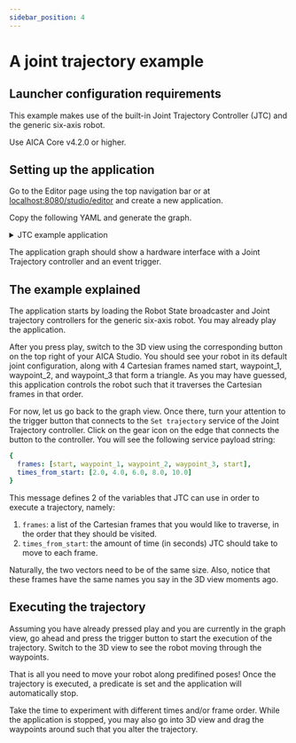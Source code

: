 ```yaml
---
sidebar_position: 4
---
```


# A joint trajectory example

## Launcher configuration requirements

This example makes use of the built-in Joint Trajectory Controller (JTC) and the generic six-axis robot.

Use AICA Core v4.2.0 or higher.

## Setting up the application

Go to the Editor page using the top navigation bar or at
[localhost:8080/studio/editor](http://localhost:8080/studio/editor) and create a new application.

Copy the following YAML and generate the graph.

<details>
<summary>JTC example application</summary>
```yaml
schema: 2-0-4
dependencies:
  core: v4.0.0
frames:
  start:
    reference_frame: world
    position:
      x: 0.372464
      y: 0.048147
      z: 0.43
    orientation:
      w: -0.000563
      x: 0.707388
      y: 0.706825
      z: 0.000001
  waypoint_1:
    reference_frame: start
    position:
      x: -0.2
      y: 0
      z: 0
    orientation:
      w: 1
      x: 0
      y: 0
      z: 0
  waypoint_2:
    reference_frame: start
    position:
      x: 0
      y: 0.2
      z: 0
    orientation:
      w: 1
      x: 0
      y: 0
      z: 0
  waypoint_3:
    reference_frame: start
    position:
      x: 0.2
      y: 0
      z: 0
    orientation:
      w: 1
      x: 0
      y: 0
      z: 0
on_start:
  load:
    hardware: hardware
hardware:
  hardware:
    display_name: Hardware Interface
    urdf: Generic six-axis robot arm
    rate: 100
    events:
      transitions:
        on_load:
          load:
            - controller: robot_state_broadcaster
              hardware: hardware
            - controller: joint_trajectory_controller
              hardware: hardware
    controllers:
      robot_state_broadcaster:
        plugin: aica_core_controllers/RobotStateBroadcaster
        events:
          transitions:
            on_load:
              switch_controllers:
                hardware: hardware
                activate: robot_state_broadcaster
      joint_trajectory_controller:
        plugin: aica_core_controllers/trajectory/JointTrajectoryController
        events:
          predicates:
            has_trajectory_succeeded:
              application: stop
          transitions:
            on_load:
              switch_controllers:
                hardware: hardware
                activate: joint_trajectory_controller
graph:
  positions:
    on_start:
      x: 460
      y: 0
    stop:
      x: 460
      y: 660
    buttons:
      button:
        x: 40
        y: 840
    hardware:
      hardware:
        x: 680
        y: -20
  buttons:
    button:
      display_name: Set desired trajectory
      on_click:
        call_service:
          controller: joint_trajectory_controller
          hardware: hardware
          service: set_trajectory
          payload: |-
            {
              frames: [start, waypoint_1, waypoint_2, waypoint_3, start], 
              times_from_start: [2.0, 4.0, 6.0, 8.0, 10.0]
            }
  edges:
    hardware_hardware_joint_trajectory_controller_has_trajectory_succeeded_on_stop_on_stop:
      path:
        - x: 440
          y: 780
        - x: 440
          y: 700
```
</details>

The application graph should show a hardware interface with a Joint Trajectory controller and an event trigger.

## The example explained

The application starts by loading the Robot State broadcaster and Joint trajectory controllers for the generic six-axis robot. You may already play the application.

After you press play, switch to the 3D view using the corresponding button on the top right of your AICA Studio. You should see your robot in its default joint configuration, along with 4 Cartesian frames named start, waypoint_1, waypoint_2, and waypoint_3 that form a triangle. As you may have guessed, this application controls the robot such that it traverses the Cartesian frames in that order. 

For now, let us go back to the graph view. Once there, turn your attention to the trigger button that connects to the `Set trajectory` service of the Joint Trajectory controller. Click on the gear icon on the edge that connects the button to the controller. You will see the following service payload string:

```yaml
{
  frames: [start, waypoint_1, waypoint_2, waypoint_3, start], 
  times_from_start: [2.0, 4.0, 6.0, 8.0, 10.0]
}
```

This message defines 2 of the variables that JTC can use in order to execute a trajectory, namely: 

1. `frames`: a list of the Cartesian frames that you would like to traverse, in the order that they should be visited.
2. `times_from_start`: the amount of time (in seconds) JTC should take to move to each frame.
 
Naturally, the two vectors need to be of the same size. Also, notice that these frames have the same names you say in the 3D view moments ago.

## Executing the trajectory

Assuming you have already pressed play and you are currently in the graph view, go ahead and press the trigger button to start the execution of the trajectory. Switch to the 3D view to see the robot moving through the waypoints.

That is all you need to move your robot along predifined poses! Once the trajectory is executed, a predicate is set and the application will automatically stop.

Take the time to experiment with different times and/or frame order. While the application is stopped, you may also go into 3D view and drag the waypoints around such that you alter the trajectory.

<!-- ## Advanced JTC use cases

The Joint Trajectory controller is quite feature-rich, allowing fine parametrization of the controller and the way it controls the robot. Furthermore, it offers additional ways of setting a trajectory, such as by joint positions in the payload (istead of Cartesian frames we explored in this example) or by a signal input. 

A full guide on how you can set up an application can be found at TODO -->






